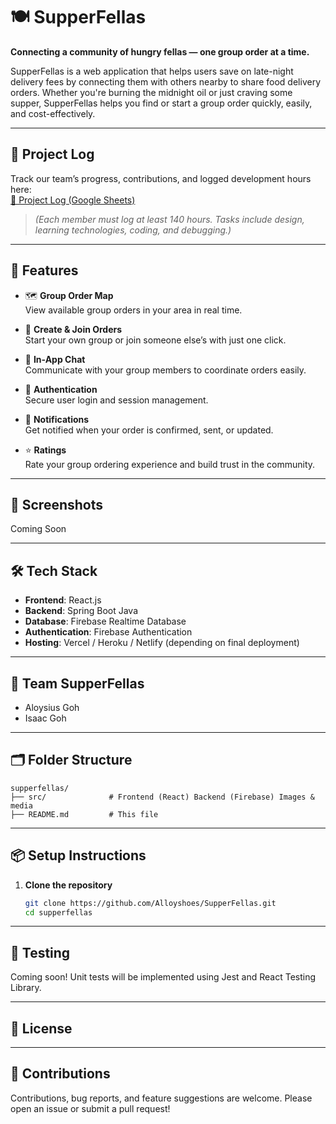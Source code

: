 # 🍽️ SupperFellas

**Connecting a community of hungry fellas — one group order at a time.**

SupperFellas is a web application that helps users save on late-night delivery fees by connecting them with others nearby to share food delivery orders. Whether you're burning the midnight oil or just craving some supper, SupperFellas helps you find or start a group order quickly, easily, and cost-effectively.

---

## 🔗 Project Log

Track our team’s progress, contributions, and logged development hours here:  
<a href="https://docs.google.com/spreadsheets/d/1maxVL-1SHedibrd7PFhfWpL-hUdLJMBkHROmstv3inE/edit?usp=sharing" target="_blank">📘 Project Log (Google Sheets)</a>  
> *(Each member must log at least 140 hours. Tasks include design, learning technologies, coding, and debugging.)*


---

## 🚀 Features

- 🗺️ **Group Order Map**  
  View available group orders in your area in real time.

- 🍱 **Create & Join Orders**  
  Start your own group or join someone else’s with just one click.

- 💬 **In-App Chat**  
  Communicate with your group members to coordinate orders easily.

- 👤 **Authentication**  
  Secure user login and session management.

- 🔔 **Notifications**  
  Get notified when your order is confirmed, sent, or updated.

- ⭐ **Ratings**  
  Rate your group ordering experience and build trust in the community.

---

## 📸 Screenshots
Coming Soon
<!-- ![Screenshot 1](assets/screenshot1.png)  
*Map view with available group orders.*

![Screenshot 2](assets/screenshot2.png)  
*Order creation interface.* -->

---

## 🛠️ Tech Stack

- **Frontend**: React.js
- **Backend**: Spring Boot Java 
- **Database**: Firebase Realtime Database  
- **Authentication**: Firebase Authentication  
- **Hosting**: Vercel / Heroku / Netlify (depending on final deployment)

---

## 👥 Team SupperFellas

- Aloysius Goh
- Isaac Goh

---

## 🗂️ Folder Structure

```
supperfellas/
├── src/              # Frontend (React) Backend (Firebase) Images & media
├── README.md         # This file
```

---

## 📦 Setup Instructions

1. **Clone the repository**  
   ```bash
   git clone https://github.com/Alloyshoes/SupperFellas.git
   cd supperfellas
   ```
<!--
2. **Install dependencies**  
   ```bash
   cd src && npm install
   ```

3. **Set up environment variables**  
   Rename `.env.example` to `.env` in both `client/` and `server/`, and fill in required values.

4. **Run the app**  
   - Start backend:  
     ```bash
     cd server && npm run dev
     ```
   - Start frontend:  
     ```bash
     cd client && npm start
     ```
-->
---

## 🧪 Testing

Coming soon! Unit tests will be implemented using Jest and React Testing Library.

---

## 📄 License

<!-- MIT License. See [LICENSE](LICENSE) for details. -->

---

## 🙌 Contributions

Contributions, bug reports, and feature suggestions are welcome. Please open an issue or submit a pull request!
